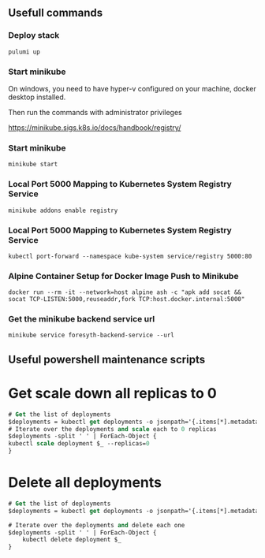 ## Usefull commands

### Deploy stack

```shell
pulumi up
```

### Start minikube

On windows, you need to have hyper-v configured on your machine,
docker desktop installed.

Then run the commands with administrator privileges

https://minikube.sigs.k8s.io/docs/handbook/registry/

### Start minikube
```shell
minikube start
```
### Local Port 5000 Mapping to Kubernetes System Registry Service
```shell
minikube addons enable registry
```
### Local Port 5000 Mapping to Kubernetes System Registry Service
```shell
kubectl port-forward --namespace kube-system service/registry 5000:80
```
### Alpine Container Setup for Docker Image Push to Minikube
```shell
docker run --rm -it --network=host alpine ash -c "apk add socat && socat TCP-LISTEN:5000,reuseaddr,fork TCP:host.docker.internal:5000"
```


### Get the minikube backend service url
```shell
minikube service foresyth-backend-service --url
```

## Useful powershell maintenance scripts 

# Get scale down all replicas to 0
```ps
# Get the list of deployments
$deployments = kubectl get deployments -o jsonpath='{.items[*].metadata.name}'
# Iterate over the deployments and scale each to 0 replicas
$deployments -split ' ' | ForEach-Object {
kubectl scale deployment $_ --replicas=0
}
```

# Delete all deployments
```ps
# Get the list of deployments
$deployments = kubectl get deployments -o jsonpath='{.items[*].metadata.name}'

# Iterate over the deployments and delete each one
$deployments -split ' ' | ForEach-Object {
    kubectl delete deployment $_
}
```